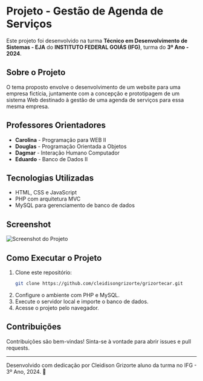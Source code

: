 # Projeto - Gestão de Agenda de Serviços

Este projeto foi desenvolvido na turma **Técnico em Desenvolvimento de Sistemas - EJA** do **INSTITUTO FEDERAL GOIÁS (IFG)**, turma do **3º Ano - 2024**.

## Sobre o Projeto

O tema proposto envolve o desenvolvimento de um website para uma empresa fictícia, juntamente com a concepção e prototipagem de um sistema Web destinado à gestão de uma agenda de serviços para essa mesma empresa.

## Professores Orientadores

- **Carolina** - Programação para WEB II
- **Douglas** - Programação Orientada a Objetos
- **Dagmar** - Interação Humano Computador
- **Eduardo** - Banco de Dados II

## Tecnologias Utilizadas

- HTML, CSS e JavaScript
- PHP com arquitetura MVC
- MySQL para gerenciamento de banco de dados

## Screenshot

![Screenshot do Projeto](https://github.com/user-attachments/assets/c0d298ac-90a6-40a8-ac50-543833faae53)

## Como Executar o Projeto

1. Clone este repositório:
   ```bash
   git clone https://github.com/cleidisongrizorte/grizortecar.git
   ```
2. Configure o ambiente com PHP e MySQL.
3. Execute o servidor local e importe o banco de dados.
4. Acesse o projeto pelo navegador.

## Contribuições

Contribuições são bem-vindas! Sinta-se à vontade para abrir issues e pull requests.

---

Desenvolvido com dedicação por Cleidison Grizorte aluno da turma no IFG - 3º Ano, 2024. 🚀
